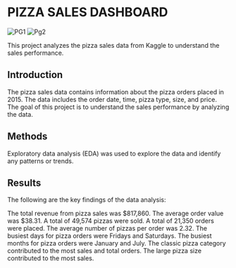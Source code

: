 # PIZZA SALES DASHBOARD
![PG1](https://github.com/Nithin9910/Pizza-Sales/assets/108409734/02365a07-4c8f-41c1-bf53-65d8af5ccd82)
![Pg2](https://github.com/Nithin9910/Pizza-Sales/assets/108409734/bfdfe9b6-1842-45f1-a307-a7997deeb0f6)

This project analyzes the pizza sales data from Kaggle to understand the sales performance.

## Introduction
The pizza sales data contains information about the pizza orders placed in 2015. The data includes the order date, time, pizza type, size, and price. The goal of this project is to understand the sales performance by analyzing the data.

## Methods
Exploratory data analysis (EDA) was used to explore the data and identify any patterns or trends.

## Results

The following are the key findings of the data analysis:

The total revenue from pizza sales was $817,860.
The average order value was $38.31.
A total of 49,574 pizzas were sold.
A total of 21,350 orders were placed.
The average number of pizzas per order was 2.32.
The busiest days for pizza orders were Fridays and Saturdays.
The busiest months for pizza orders were January and July.
The classic pizza category contributed to the most sales and total orders.
The large pizza size contributed to the most sales.
